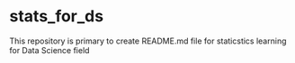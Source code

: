 # stats_for_ds
This repository is primary to create README.md file for staticstics learning for Data Science field 
